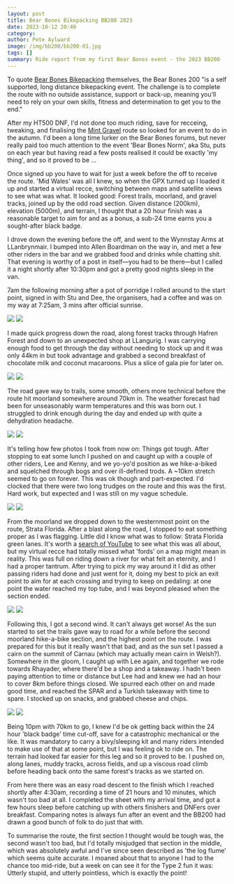 ```yaml
---
layout: post
title: Bear Bones Bikepacking BB200 2023
date: 2023-10-12 20:49
category: 
author: Pete Aylward 
image: /img/bb200/bb200-01.jpg
tags: []
summary: Ride report from my first Bear Bones event - the 2023 BB200
---
```


To quote [Bear Bones Bikepacking](https://www.bearbonesbikepacking.co.uk/events/bb200-event/) themselves, the Bear Bones 200 "is a self supported, long distance bikepacking event. The challenge is to complete the route with no outside assistance, support or back-up, meaning you’ll need to rely on your own skills, fitness and determination to get you to the end." 

After my HT500 DNF, I'd not done too much riding, save for recceing, tweaking, and finalising the [Mint Gravel](https://www.mintgravel.co.uk) route so looked for an event to do in the autumn. I'd been a long time lurker on the Bear Bones forums, but never really paid too much attention to the event 'Bear Bones Norm', aka Stu, puts on each year but having read a few posts realised it could be exactly 'my thing', and so it proved to be …

Once signed up you have to wait for just a week before the off to receive the route. 'Mid Wales' was all I knew, so when the GPX turned up I loaded it up and started a virtual recce, switching between maps and satellite views to see what was what. It looked good: Forest trails, moorland, and gravel tracks, joined up by the odd road section. Given distance (200km), elevation (5000m), and terrain, I thought that a 20 hour finish was a reasonable target to aim for and as a bonus, a sub-24 time earns you a sought-after black badge. 

I drove down the evening before the off, and went to the Wynnstay Arms at LLanbrynmair. I bumped into Allen Boardman on the way in, and met a few other riders in the bar and we grabbed food and drinks while chatting shit. That evening is worthy of a post in itself—you had to be there—but I called it a night shortly after 10:30pm and got a pretty good nights sleep in the van.

7am the following morning after a pot of porridge I rolled around to the start point, signed in with Stu and Dee, the organisers, had a coffee and was on my way at 7:25am, 3 mins after official sunrise. 

![](/img/bb200/bb200-10.jpg)
![](/img/bb200/bb200-09.jpg)

I made quick progress down the road, along forest tracks through Hafren Forest and down to an unexpected shop at LLangurig. I was carrying enough food to get through the day without needing to stock up and it was only 44km in but took advantage and grabbed a second breakfast of chocolate milk and coconut macaroons. Plus a slice of gala pie for later on. 

![](/img/bb200/bb200-08.jpg)
![](/img/bb200/bb200-07.jpg)

The road gave way to trails, some smooth, others more technical before the route hit moorland somewhere around 70km in. The weather forecast had been for unseasonably warm temperatures and this was born out. I struggled to drink enough during the day and ended up with quite a dehydration headache. 

![](/img/bb200/bb200-06.jpg)
![](/img/bb200/bb200-05.jpg)

It's telling how few photos I took from now on: Things got tough. After stopping to eat some lunch I pushed on and caught up with a couple of other riders, Lee and Kenny, and we yo-yo'd position as we hike-a-biked and squelched through bogs and over ill-defined trods. A ~10km stretch seemed to go on forever. This was ok though and part-expected. I'd clocked that there were two long trudges on the route and this was the first. Hard work, but expected and I was still on my vague schedule.  

![](/img/bb200/bb200-04.jpg)
![](/img/bb200/bb200-03.jpg)

From the moorland we dropped down to the westernmost point on the route, Strata Florida. After a blast along the road, I stopped to eat something proper as I was flagging. Little did I know what was to follow: Strata Florida green lanes. It's worth a [search of YouTube](https://www.youtube.com/watch?app=desktop&feature=shared&t=313&v=NlexB5zY7cs) to see what this was all about, but my virtual recce had totally missed what 'fords' on a map might mean in reality. This was full on riding down a river for what felt an eternity, and I had a proper tantrum. After trying to pick my way around it I did as other passing riders had done and just went for it, doing my best to pick an exit point to aim for at each crossing and trying to keep on pedaling: at one point the water reached my top tube, and I was beyond pleased when the section ended. 

![](/img/bb200/bb200-02.jpg)
![](/img/bb200/bb200-01.jpg)

Following this, I got a second wind. It can't always get worse! As the sun started to set the trails gave way to road for a while before the second moorland hike-a-bike section, and the highest point on the route. I was prepared for this but it really wasn't that bad, and as the sun set I passed a cairn on the summit of Carnau (which may actually mean cairn in Welsh?). Somewhere in the gloom, I caught up with Lee again, and together we rode towards Rhayader, where there'd be a shop and a takeaway. I hadn't been paying attention to time or distance but Lee had and knew we had an hour to cover 8km before things closed. We spurred each other on and made good time, and reached the SPAR and a Turkish takeaway with time to spare. I stocked up on snacks, and grabbed cheese and chips.

![](/img/bb200/bb200-00.jpg)
![](/img/bb200/bb200-oa.jpg)

Being 10pm with 70km to go, I knew I'd be ok getting back within the 24 hour 'black badge' time cut-off, save for a catastrophic mechanical or the like. It was mandatory to carry a bivy/sleeping kit and many riders intended to make use of that at some point, but I was feeling ok to ride on. The terrain had looked far easier for this leg and so it proved to be. I pushed on, along lanes, muddy tracks, across fields, and up a viscous road climb before heading back onto the same forest's tracks as we started on. 

From here there was an easy road descent to the finish which I reached shortly after 4:30am, recording a time of 21 hours and 10 minutes, which wasn't too bad at all. I completed the sheet with my arrival time, and got a few hours sleep before catching up with others finishers and DNFers over breakfast. Comparing notes is always fun after an event and the BB200 had drawn a good bunch of folk to do just that with. 

To summarise the route, the first section I thought would be tough was, the second wasn't too bad, but I'd totally misjudged that section in the middle, which was absolutely awful and I've since seen described as 'the log flume' which seems quite accurate. I moaned about that to anyone I had to the chance too mid-ride, but a week on can see it for the Type 2 fun it was: Utterly stupid, and utterly pointless, which is exactly the point!

<div class="strava-embed-placeholder" data-embed-type="activity" data-embed-id="10035200017"></div><script src="https://strava-embeds.com/embed.js"></script>